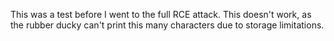 This was a test before I went to the full RCE attack. This doesn't work, as the rubber ducky can't print this many characters due to storage limitations. 
